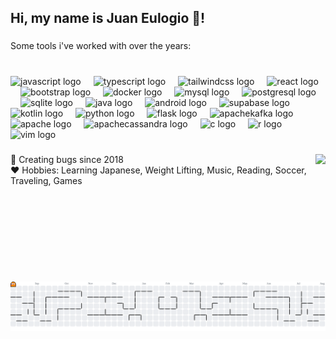 <h2 align="left">Hi, my name is Juan Eulogio 👋!</h2>

###

<p align="left">Some tools i've worked with over the years:</p>

###

<br clear="both">

<div align="left">
  <img src="https://skillicons.dev/icons?i=js" height="30" alt="javascript logo"  />
  <img width="12" />
  <img src="https://skillicons.dev/icons?i=ts" height="30" alt="typescript logo"  />
  <img width="12" />
  <img src="https://skillicons.dev/icons?i=tailwind" height="30" alt="tailwindcss logo"  />
  <img width="12" />
  <img src="https://skillicons.dev/icons?i=react" height="30" alt="react logo"  />
  <img width="12" />
  <img src="https://skillicons.dev/icons?i=bootstrap" height="30" alt="bootstrap logo"  />
  <img width="12" />
  <img src="https://skillicons.dev/icons?i=docker" height="30" alt="docker logo"  />
  <img width="12" />
  <img src="https://skillicons.dev/icons?i=mysql" height="30" alt="mysql logo"  />
  <img width="12" />
  <img src="https://skillicons.dev/icons?i=postgres" height="30" alt="postgresql logo"  />
  <img width="12" />
  <img src="https://skillicons.dev/icons?i=sqlite" height="30" alt="sqlite logo"  />
  <img width="12" />
  <img src="https://skillicons.dev/icons?i=java" height="30" alt="java logo"  />
  <img width="12" />
  <img src="https://cdn.simpleicons.org/android/3DDC84" height="30" alt="android logo"  />
  <img width="12" />
  <img src="https://skillicons.dev/icons?i=supabase" height="30" alt="supabase logo"  />
  <img width="12" />
  <img src="https://skillicons.dev/icons?i=kotlin" height="30" alt="kotlin logo"  />
  <img width="12" />
  <img src="https://skillicons.dev/icons?i=py" height="30" alt="python logo"  />
  <img width="12" />
  <img src="https://skillicons.dev/icons?i=flask" height="30" alt="flask logo"  />
  <img width="12" />
  <img src="https://skillicons.dev/icons?i=kafka" height="30" alt="apachekafka logo"  />
  <img width="12" />
  <img src="https://cdn.simpleicons.org/apache/D22128" height="30" alt="apache logo"  />
  <img width="12" />
  <img src="https://skillicons.dev/icons?i=cassandra" height="30" alt="apachecassandra logo"  />
  <img width="12" />
  <img src="https://skillicons.dev/icons?i=c" height="30" alt="c logo"  />
  <img width="12" />
  <img src="https://skillicons.dev/icons?i=r" height="30" alt="r logo"  />
  <img width="12" />
  <img src="https://skillicons.dev/icons?i=vim" height="30" alt="vim logo"  />
</div>

###

<img align="right" height="170" src="https://media2.giphy.com/media/v1.Y2lkPTc5MGI3NjExbjF4aGoxY2E2YWdxYnB5MW9iZWhxeHhueXpkd3Y1ampwbDBya3picyZlcD12MV9pbnRlcm5hbF9naWZfYnlfaWQmY3Q9Zw/9rpcNySPYIlB9SzKTi/giphy.gif"  />

###

<p align="left">🥳 Creating bugs since 2018<br>❤️ Hobbies: Learning Japanese, Weight Lifting, Music, Reading, Soccer, Traveling, Games</p>

###

<br clear="both">
<br>
<br>

<picture>
  <source media="(prefers-color-scheme: dark)" srcset="https://raw.githubusercontent.com/juaneulogio/juaneulogio/output/pacman-contribution-graph-dark.svg">
  <source media="(prefers-color-scheme: light)" srcset="https://raw.githubusercontent.com/juaneulogio/juaneulogio/output/pacman-contribution-graph.svg">
  <img alt="pacman contribution graph" src="https://raw.githubusercontent.com/juaneulogio/juaneulogio/output/pacman-contribution-graph.svg">
</picture>

###
